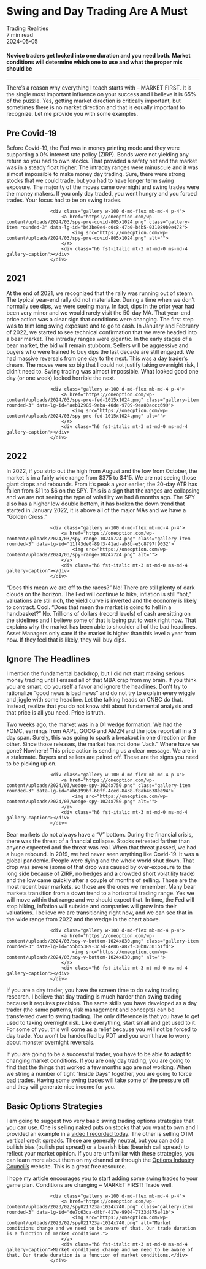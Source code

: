 
<div class="bg-secondary">
<h1 class="py-5 ms-3 ms-md-4 my-0">Swing and Day Trading Are A Must</h1>
</div>
<div class="d-flex align-items-center flex-wrap text-muted ps-3 ps-md-4 py-3 border-top border-bottom">
<div class="border-end pe-3 me-3">
<span class="badge bg-faded-primary text-primary">
Trading Realities </span>
</div>
<div class="fs-sm pe-3 border-end me-3">7 min read</div>
<div class="fs-sm">
2024-05-05 </div>
</div>
<section class="px-3 px-md-4 py-4">
<h4 class="wp-block-heading">Novice traders get locked into one duration and you need both. Market conditions will determine which one to use and what the proper mix should be</h4>
<hr class="wp-block-separator has-alpha-channel-opacity">
<p>There’s a reason why everything I teach starts with – MARKET FIRST. It is the single most important influence on your success and I believe it is 65% of the puzzle. Yes, getting market direction is critically important, but sometimes there is no market direction and that is equally important to recognize. Let me provide you with some examples.</p>
<h2 class="wp-block-heading" id="Pre_Covid_19">Pre Covid-19</h2>
<p>Before Covid-19, the Fed was in money printing mode and they were supporting a 0% interest rate policy (ZIRP). Bonds were not yielding any return so you had to own stocks. That provided a safety net and the market was in a steady float higher. The intraday ranges were minuscule and it was almost impossible to make money day trading. Sure, there were strong stocks that we could trade, but you had to have longer term swing exposure. The majority of the moves came overnight and swing trades were the money makers. If you only day traded, you went hungry and you forced trades. Your focus had to be on swing trades.</p>

                    <div class="gallery w-100 d-md-flex mb-md-4 p-4">
                        <a href="https://oneoption.com/wp-content/uploads/2024/03/spy-pre-covid-805x1024.png" class="gallery-item rounded-3" data-lg-id="b43be9e4-c0c8-47b0-b4b5-031089b9e478">
                            <img src="https://oneoption.com/wp-content/uploads/2024/03/spy-pre-covid-805x1024.png" alt="">
                        </a>
                        <div class="h6 fst-italic mt-3 mt-md-0 ms-md-4 gallery-caption"></div>
                    </div>
                
<h2 class="wp-block-heading" id="oo_">2021</h2>
<p>At the end of 2021, we recognized that the rally was running out of steam. The typical year-end rally did not materialize. During a time when we don’t normally see dips, we were seeing many. In fact, dips in the prior year had been very minor and we would rarely visit the 50-day MA. That year-end price action was a clear sign that conditions were changing. The first step was to trim long swing exposure and to go to cash. In January and February of 2022, we started to see technical confirmation that we were headed into a bear market. The intraday ranges were gigantic. In the early stages of a bear market, the bid will remain stubborn. Sellers will be aggressive and buyers who were trained to buy dips the last decade are still engaged. We had massive reversals from one day to the next. This was a day trader’s dream. The moves were so big that I could not justify taking overnight risk, I didn’t need to. Swing trading was almost impossible. What looked good one day (or one week) looked horrible the next.</p>

                    <div class="gallery w-100 d-md-flex mb-md-4 p-4">
                        <a href="https://oneoption.com/wp-content/uploads/2024/03/spy-pre-fed-1015x1024.png" class="gallery-item rounded-3" data-lg-id="aeb12985-9eba-40de-9709-9ea80accc699">
                            <img src="https://oneoption.com/wp-content/uploads/2024/03/spy-pre-fed-1015x1024.png" alt="">
                        </a>
                        <div class="h6 fst-italic mt-3 mt-md-0 ms-md-4 gallery-caption"></div>
                    </div>
                
<h2 class="wp-block-heading" id="oo__2">2022</h2>
<p>In 2022, if you strip out the high from August and the low from October, the market is in a fairly wide range from $375 to $415. We are not seeing those giant drops and rebounds. From it’s peak a year earlier, the 20-day ATR has fallen from $11 to $6 on the SPY. This is a sign that the ranges are collapsing and we are not seeing the type of volatility we had 8 months ago. The SPY also has a higher low double bottom, it has broken the down trend that started in January 2022, it is above all of the major MAs and we have a “Golden Cross.”</p>

                    <div class="gallery w-100 d-md-flex mb-md-4 p-4">
                        <a href="https://oneoption.com/wp-content/uploads/2024/03/spy-range-1024x724.png" class="gallery-item rounded-3" data-lg-id="11f43de0-89f3-41ad-ab8b-e5c8797f9032">
                            <img src="https://oneoption.com/wp-content/uploads/2024/03/spy-range-1024x724.png" alt="">
                        </a>
                        <div class="h6 fst-italic mt-3 mt-md-0 ms-md-4 gallery-caption"></div>
                    </div>
                
<p>“Does this mean we are off to the races?” No! There are still plenty of dark clouds on the horizon. The Fed will continue to hike, inflation is still “hot,” valuations are still rich, the yield curve is inverted and the economy is likely to contract. Cool. “Does that mean the market is going to hell in a handbasket?” No. Trillions of dollars (record levels) of cash are sitting on the sidelines and I believe some of that is being put to work right now. That explains why the market has been able to shoulder all of the bad headlines. Asset Managers only care if the market is higher than this level a year from now. If they feel that is likely, they will buy dips.</p>
<h2 class="wp-block-heading" id="Ignore_The_Headlines">Ignore The Headlines</h2>
<p>I mention the fundamental backdrop, but I did not start making serious money trading until I erased all of that MBA crap from my brain. If you think you are smart, do yourself a favor and ignore the headlines. Don’t try to rationalize “good news is bad news” and do not try to explain every wiggle and jiggle with some headline. Let the talking heads on CNBC do that. Instead, realize that you do not know shit about fundamental analysis and that price is all you need. Price is truth.</p>
<p>Two weeks ago, the market was in a D1 wedge formation. We had the FOMC, earnings from AAPL, GOOG and AMZN and the jobs report all in a 3 day span. Surely, this was going to spark a breakout in one direction or the other. Since those releases, the market has not done “Jack.” Where have we gone? Nowhere! This price action is sending us a clear message. We are in a stalemate. Buyers and sellers are paired off. These are the signs you need to be picking up on.</p>

                    <div class="gallery w-100 d-md-flex mb-md-4 p-4">
                        <a href="https://oneoption.com/wp-content/uploads/2024/03/wedge-spy-1024x750.png" class="gallery-item rounded-3" data-lg-id="ab6199bf-60ff-4ced-8438-f8ab4638ea94">
                            <img src="https://oneoption.com/wp-content/uploads/2024/03/wedge-spy-1024x750.png" alt="">
                        </a>
                        <div class="h6 fst-italic mt-3 mt-md-0 ms-md-4 gallery-caption"></div>
                    </div>
                
<p>Bear markets do not always have a “V” bottom. During the financial crisis, there was the threat of a financial collapse. Stocks retreated farther than anyone expected and the threat was real. When that threat passed, we had a huge rebound. In 2019, we had never seen anything like Covid-19. It was a global pandemic. People were dying and the whole world shut down. That drop was severe (some of that drop was caused by over-exposure to the long side because of ZIRP, no hedges and a crowded short volatility trade) and the low came quickly after a couple of months of selling. Those are the most recent bear markets, so those are the ones we remember. Many bear markets transition from a down trend to a horizontal trading range. Yes we will move within that range and we should expect that. In time, the Fed will stop hiking, inflation will subside and companies will grow into their valuations. I believe we are transitioning right now, and we can see that in the wide range from 2022 and the wedge in the chart above.</p>

                    <div class="gallery w-100 d-md-flex mb-md-4 p-4">
                        <a href="https://oneoption.com/wp-content/uploads/2024/03/soy-v-bottom-1024x830.png" class="gallery-item rounded-3" data-lg-id="55bd5389-3c7d-4e86-a82f-30b87301b1fd">
                            <img src="https://oneoption.com/wp-content/uploads/2024/03/soy-v-bottom-1024x830.png" alt="">
                        </a>
                        <div class="h6 fst-italic mt-3 mt-md-0 ms-md-4 gallery-caption"></div>
                    </div>
                
<p>If you are a day trader, you have the screen time to do swing trading research. I believe that day trading is much harder than swing trading because it requires precision. The same skills you have developed as a day trader (the same patterns, risk management and concepts) can be transferred over to swing trading. The only difference is that you have to get used to taking overnight risk. Like everything, start small and get used to it. For some of you, this will come as a relief because you will not be forced to day trade. You won’t be handcuffed by PDT and you won’t have to worry about monster overnight reversals.</p>
<p>If you are going to be a successful trader, you have to be able to adapt to changing market conditions. If you are only day trading, you are going to find that the things that worked a few months ago are not working. When we string a number of tight “Inside Days” together, you are going to force bad trades. Having some swing trades will take some of the pressure off and they will generate nice income for you.</p>
<h2 class="wp-block-heading" id="Basic_Options_Strategies">Basic Options Strategies</h2>
<p>I am going to suggest two very basic swing trading options strategies that you can use. One is selling naked puts on stocks that you want to own and I provided an example in a&nbsp;<a href="https://www.youtube.com/watch?v=BFloiAALJS0&amp;t=261s" target="_blank" rel="noreferrer noopener">video I recorded today</a>. The other is selling OTM vertical credit spreads. These are generally neutral, but you can add a bullish bias (bullish put spread) or a bearish bias (bearish call spread) to reflect your market opinion. If you are unfamiliar with these strategies, you can learn more about them on my channel or through the&nbsp;<a href="https://www.optionseducation.org/" target="_blank" rel="noreferrer noopener">Options Industry Council’s</a>&nbsp;website. This is a great free resource.</p>
<p>I hope my article encourages you to start adding some swing trades to your game plan. Conditions are changing – MARKET FIRST! Trade well. </p>

                    <div class="gallery w-100 d-md-flex mb-md-4 p-4">
                        <a href="https://oneoption.com/wp-content/uploads/2023/02/spy021723a-1024x740.png" class="gallery-item rounded-3" data-lg-id="de7c63ca-dfbf-417e-9904-7733d875a41b">
                            <img src="https://oneoption.com/wp-content/uploads/2023/02/spy021723a-1024x740.png" alt="Market conditions change and we need to be aware of that. Our trade duration is a function of market conditions.">
                        </a>
                        <div class="h6 fst-italic mt-3 mt-md-0 ms-md-4 gallery-caption">Market conditions change and we need to be aware of that. Our trade duration is a function of market conditions.</div>
                    </div>
                
</section>
